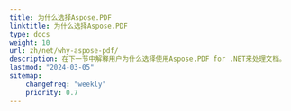 ```yaml
---
title: 为什么选择Aspose.PDF
linktitle: 为什么选择Aspose.PDF
type: docs
weight: 10
url: zh/net/why-aspose-pdf/
description: 在下一节中解释用户为什么选择使用Aspose.PDF for .NET来处理文档。
lastmod: "2024-03-05"
sitemap:
    changefreq: "weekly"
    priority: 0.7
---
```

